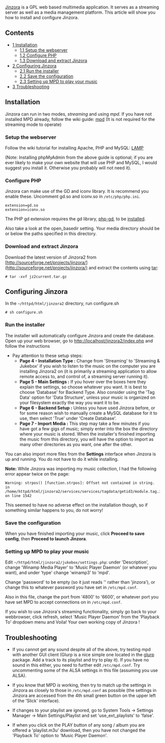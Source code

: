 [Jinzora](https://sourceforge.net/projects/jinzora/) is a GPL web based multimedia application. It serves as a streaming server as well as a media management platform. This article will show you how to install and configure Jinzora.

## Contents

*   [1 Installation](#Installation)
    *   [1.1 Setup the webserver](#Setup_the_webserver)
    *   [1.2 Configure PHP](#Configure_PHP)
    *   [1.3 Download and extract Jinzora](#Download_and_extract_Jinzora)
*   [2 Configuring Jinzora](#Configuring_Jinzora)
    *   [2.1 Run the installer](#Run_the_installer)
    *   [2.2 Save the configuration](#Save_the_configuration)
    *   [2.3 Setting up MPD to play your music](#Setting_up_MPD_to_play_your_music)
*   [3 Troubleshooting](#Troubleshooting)

## Installation

Jinzora can run in two modes, *streaming* and using *mpd*. If you have not installed MPD already, follow the wiki guide: [mpd](/index.php/Mpd "Mpd") (It is not required for the streaming mode to operate)

### Setup the webserver

Follow the wiki tutorial for installing Apache, PHP and MySQL: [LAMP](/index.php/LAMP "LAMP")

(Note: Installing phpMyAdmin from the above guide is optional; if you are ever likely to make your own website that will use PHP and MySQL, I would suggest you install it. Otherwise you probably will not need it).

### Configure PHP

Jinzora can make use of the GD and iconv library. It is recommend you enable these. Uncomment gd.so and iconv.so in `/etc/php/php.ini`.

```
extension=gd.so
extension=iconv.so

```

The PHP gd extension requires the gd library, [php-gd](https://www.archlinux.org/packages/?name=php-gd), to be [installed](/index.php/Installed "Installed").

Also take a look at the open_basedir setting. Your media directory should be or below the paths specified in this directory.

### Download and extract Jinzora

Download the latest version of Jinzora2 from [http://sourceforge.net/projects/jinzora/](http://sourceforge.net/projects/jinzora/) and extract the contents using [tar](/index.php/Tar "Tar"):

```
# tar -xvf jz2current.tar.gz

```

## Configuring Jinzora

In the `~/httpd/html/jinzora2` directory, run configure.sh

```
# sh configure.sh

```

### Run the installer

The installer will automatically configure Jinzora and create the database. Open up your web browser, go to [http://localhost/jinzora2/index.php](http://localhost/jinzora2/index.php) and follow the instructions

*   Pay attention to these setup steps:
    *   **Page 4 - Installation Type :** Change from 'Streaming' to 'Streaming & Jukebox' if you wish to listen to the music on the computer you are installing Jinzora2 on (it is primarily a streaming application to allow remote access to, and control of, a streaming server running it).
    *   **Page 5 - Main Settings :** If you hover over the boxes here they explain the settings, so choose whatever you want. It is best to choose 'Database' for Backend Type. Also consider using the 'Tag Data' option for 'Data Structure', unless your music is organized on your filesystem exactly the way you want it to be.
    *   **Page 6 - Backend Setup :** Unless you have used Jinzora before, or for some reason wish to manually create a MySQL database for it to use, then select 'True' under 'Create Database'.
    *   **Page 7 - Import Media :** This step may take a few minutes if you have got a few gigs of music; simply enter into the box the directory where your music is stored. When the installer's finished importing the music from this directory, you will have the option to import as many other directories as you want, one after the other.

You can also import more files from the **Settings** interface when Jinzora is up and running. You do not have to do it while installing.

**Note:** While Jinzora was importing my music collection, I had the following error appear twice on the page:

```
Warning: strpos() [function.strpos]: Offset not contained in string. in /home/httpd/html/jinzora2/services/services/tagdata/getid3/module.tag.id3v2.php
on line 1542
```

This seemed to have no adverse effect on the installation though, so if something similar happens to you, do not worry!

### Save the configuration

When you have finished importing your music, click **Proceed to save config**, then **Proceed to launch Jinzora**.

### Setting up MPD to play your music

Edit `~/httpd/html/jinzora2/jukebox/settings.php`: under 'Description', change 'Winamp Media Player' to 'Music Player Daemon' (or whatever you want), and under 'type' change 'winamp3' to 'mpd'.

Change 'password' to be empty (so it just reads '' rather than 'jinzora'), or change this to whatever password you have set in `/etc/mpd.conf`.

Also in this file, change the port from '4800' to '6600', or whatever port you have set MPD to accept connections on in `/etc/mpd.conf`.

If you wish to use Jinzora's streaming functionality, simply go back to your webbrowser, click refresh, select 'Music Player Daemon' from the 'Playback To' dropdown menu and Voila! Your own working copy of Jinzora !

## Troubleshooting

*   If you cannot get any sound despite all of the above, try testing mpd with another GUI client (Glurp is a nice simple one located in the [glurp](https://www.archlinux.org/packages/?name=glurp) package. Add a track to its playlist and try to play it). If you have no sound in this either, you need to further edit `/etc/mpd.conf`. Try uncommenting some of the ALSA settings in this file (assuming you use ALSA).

*   If you know that MPD *is* working, then try to match up the settings in Jinzora as closely to those in `/etc/mpd.conf` as possible (the settings in Jinzora are accessed from the 4th small green button on the upper left of the 'Slick' interface).

*   If changes to your playlist are ignored, go to System Tools -> Settings Manager -> Main Settings/Playlist and set 'use_ext_playlists' to 'false'.

*   If when you click on the PLAY button of any song / album you are offered a 'playlist.m3u' download, then you have not changed the 'Playback To' option to 'Music Player Daemon'.